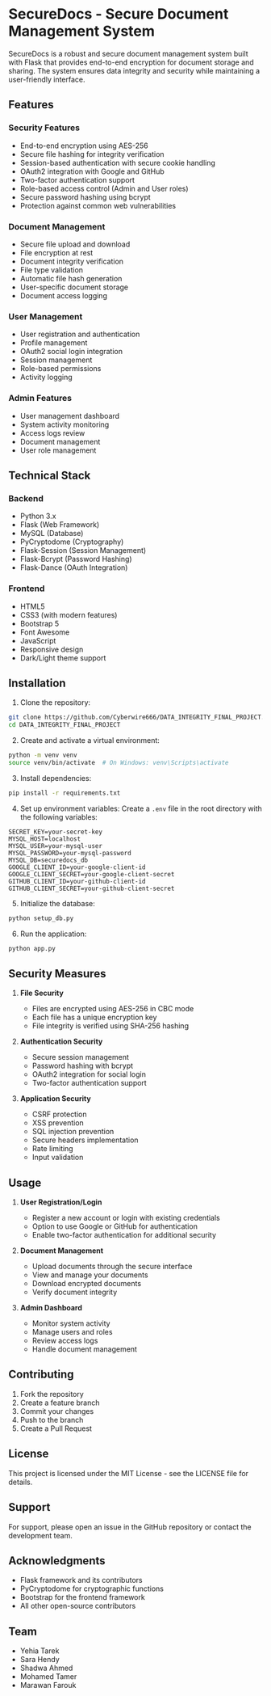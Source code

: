 # SecureDocs - Secure Document Management System

SecureDocs is a robust and secure document management system built with Flask that provides end-to-end encryption for document storage and sharing. The system ensures data integrity and security while maintaining a user-friendly interface.

## Features

### Security Features
- End-to-end encryption using AES-256
- Secure file hashing for integrity verification
- Session-based authentication with secure cookie handling
- OAuth2 integration with Google and GitHub
- Two-factor authentication support
- Role-based access control (Admin and User roles)
- Secure password hashing using bcrypt
- Protection against common web vulnerabilities

### Document Management
- Secure file upload and download
- File encryption at rest
- Document integrity verification
- File type validation
- Automatic file hash generation
- User-specific document storage
- Document access logging

### User Management
- User registration and authentication
- Profile management
- OAuth2 social login integration
- Session management
- Role-based permissions
- Activity logging

### Admin Features
- User management dashboard
- System activity monitoring
- Access logs review
- Document management
- User role management

## Technical Stack

### Backend
- Python 3.x
- Flask (Web Framework)
- MySQL (Database)
- PyCryptodome (Cryptography)
- Flask-Session (Session Management)
- Flask-Bcrypt (Password Hashing)
- Flask-Dance (OAuth Integration)

### Frontend
- HTML5
- CSS3 (with modern features)
- Bootstrap 5
- Font Awesome
- JavaScript
- Responsive design
- Dark/Light theme support

## Installation

1. Clone the repository:
```bash
git clone https://github.com/Cyberwire666/DATA_INTEGRITY_FINAL_PROJECT.git
cd DATA_INTEGRITY_FINAL_PROJECT
```

2. Create and activate a virtual environment:
```bash
python -m venv venv
source venv/bin/activate  # On Windows: venv\Scripts\activate
```

3. Install dependencies:
```bash
pip install -r requirements.txt
```

4. Set up environment variables:
Create a `.env` file in the root directory with the following variables:
```
SECRET_KEY=your-secret-key
MYSQL_HOST=localhost
MYSQL_USER=your-mysql-user
MYSQL_PASSWORD=your-mysql-password
MYSQL_DB=securedocs_db
GOOGLE_CLIENT_ID=your-google-client-id
GOOGLE_CLIENT_SECRET=your-google-client-secret
GITHUB_CLIENT_ID=your-github-client-id
GITHUB_CLIENT_SECRET=your-github-client-secret
```

5. Initialize the database:
```bash
python setup_db.py
```

6. Run the application:
```bash
python app.py
```

## Security Measures

1. **File Security**
   - Files are encrypted using AES-256 in CBC mode
   - Each file has a unique encryption key
   - File integrity is verified using SHA-256 hashing

2. **Authentication Security**
   - Secure session management
   - Password hashing with bcrypt
   - OAuth2 integration for social login
   - Two-factor authentication support

3. **Application Security**
   - CSRF protection
   - XSS prevention
   - SQL injection prevention
   - Secure headers implementation
   - Rate limiting
   - Input validation

## Usage

1. **User Registration/Login**
   - Register a new account or login with existing credentials
   - Option to use Google or GitHub for authentication
   - Enable two-factor authentication for additional security

2. **Document Management**
   - Upload documents through the secure interface
   - View and manage your documents
   - Download encrypted documents
   - Verify document integrity

3. **Admin Dashboard**
   - Monitor system activity
   - Manage users and roles
   - Review access logs
   - Handle document management

## Contributing

1. Fork the repository
2. Create a feature branch
3. Commit your changes
4. Push to the branch
5. Create a Pull Request

## License

This project is licensed under the MIT License - see the LICENSE file for details.

## Support

For support, please open an issue in the GitHub repository or contact the development team.

## Acknowledgments

- Flask framework and its contributors
- PyCryptodome for cryptographic functions
- Bootstrap for the frontend framework
- All other open-source contributors

## Team
- Yehia Tarek
- Sara Hendy
- Shadwa Ahmed
- Mohamed Tamer
- Marawan Farouk
  
